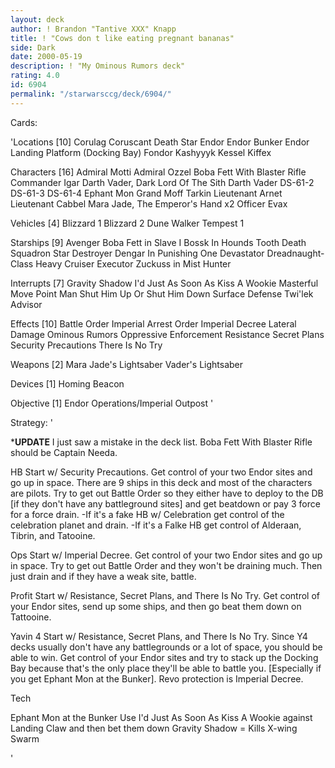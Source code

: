 ```yaml
---
layout: deck
author: ! Brandon "Tantive XXX" Knapp
title: ! "Cows don t like eating pregnant bananas"
side: Dark
date: 2000-05-19
description: ! "My Ominous Rumors deck"
rating: 4.0
id: 6904
permalink: "/starwarsccg/deck/6904/"
---
```

Cards: 

'Locations [10]
Corulag
Coruscant
Death Star
Endor
Endor Bunker
Endor Landing Platform (Docking Bay)
Fondor
Kashyyyk
Kessel
Kiffex

Characters [16]
Admiral Motti
Admiral Ozzel
Boba Fett With Blaster Rifle
Commander Igar
Darth Vader, Dark Lord Of The Sith
Darth Vader
DS-61-2
DS-61-3
DS-61-4
Ephant Mon
Grand Moff Tarkin
Lieutenant Arnet
Lieutenant Cabbel
Mara Jade, The Emperor's Hand x2
Officer Evax

Vehicles [4]
Blizzard 1
Blizzard 2
Dune Walker
Tempest 1

Starships [9]
Avenger
Boba Fett in Slave I
Bossk In Hounds Tooth
Death Squadron Star Destroyer
Dengar In Punishing One
Devastator
Dreadnaught-Class Heavy Cruiser
Executor
Zuckuss in Mist Hunter

Interrupts [7]
Gravity Shadow
I'd Just As Soon As Kiss A Wookie
Masterful Move
Point Man
Shut Him Up Or Shut Him Down
Surface Defense
Twi'lek Advisor

Effects [10]
Battle Order
Imperial Arrest Order
Imperial Decree
Lateral Damage
Ominous Rumors
Oppressive Enforcement
Resistance
Secret Plans
Security Precautions
There Is No Try

Weapons [2]
Mara Jade's Lightsaber
Vader's Lightsaber

Devices [1]
Homing Beacon

Objective [1]
Endor Operations/Imperial Outpost
'

Strategy: '

*****UPDATE****
I just saw a mistake in the deck list.	Boba Fett With Blaster Rifle should be Captain Needa.




HB  Start w/ Security Precautions.  Get control of your two Endor sites and go up in space.  There are 9 ships in this deck and most of the characters are pilots.  Try to get out Battle Order so they either have to deploy to the DB [if they don't have any battleground sites] and get beatdown or pay 3 force for a force drain.
-If it's a fake HB w/ Celebration get control of the celebration planet and drain.
-If it's a Falke HB get control of Alderaan, Tibrin, and Tatooine.

Ops  Start w/ Imperial Decree.  Get control of your two Endor sites and go up in space.  Try to get out Battle Order and they won't be draining much.   Then just drain and if they have a weak site, battle.

Profit  Start w/ Resistance, Secret Plans, and There Is No Try.  Get control of your Endor sites, send up some ships, and then go beat them down on Tattooine.

Yavin 4  Start w/ Resistance, Secret Plans, and There Is No Try.  Since Y4 decks usually don't have any battlegrounds or a lot of space, you should be able to win.  Get control of your Endor sites and try to stack up the Docking Bay because that's the only place they'll be able to battle you. [Especially if you get Ephant Mon at the Bunker].  Revo protection is Imperial Decree.


Tech

Ephant Mon at the Bunker
Use I'd Just As Soon As Kiss A Wookie against Landing Claw and then bet them down
Gravity Shadow = Kills X-wing Swarm


'

